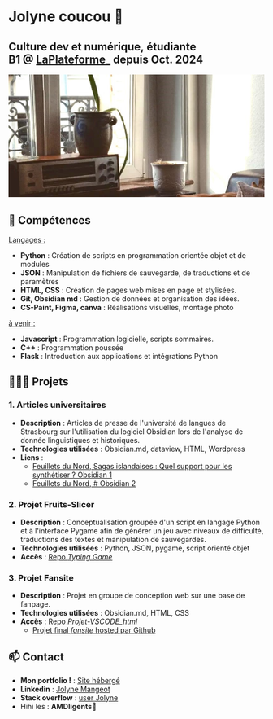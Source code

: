 # Jolyne coucou 🐍
Culture dev et numérique, étudiante B1 @ [LaPlateforme_](https://laplateforme.io/) depuis Oct. 2024
---
![index_background](index_background.jpg)
## 🌱 Compétences

<u>Langages :</u>
- **Python** : Création de scripts en programmation orientée objet et de modules
- **JSON** : Manipulation de fichiers de sauvegarde, de traductions et de paramètres
- **HTML, CSS** : Création de pages web mises en page et stylisées.
- **Git, Obsidian md** : Gestion de données et organisation des idées.
- **CS-Paint, Figma, canva** : Réalisations visuelles, montage photo

<u>à venir :</u>
- **Javascript** : Programmation logicielle, scripts sommaires.
- **C++** : Programmation poussée
- **Flask** : Introduction aux applications et intégrations Python 

## 👩🏻‍🏫 Projets

### 1. Articles universitaires
- **Description** : Articles de presse de l'université de langues de Strasbourg sur l'utilisation du logiciel Obsidian lors de l'analyse de donnée linguistiques et historiques.
- **Technologies utilisées** : Obsidian.md, dataview, HTML, Wordpress
- **Liens** :
  	- [Feuillets du Nord, Sagas islandaises : Quel support pour les synthétiser ? Obsidian 1](https://nord.hypotheses.org/5097)
  	- [Feuillets du Nord, # Obsidian 2](https://nord.hypotheses.org/6575)

### 2. Projet Fruits-Slicer
- **Description** : Conceptualisation groupée d'un script en langage Python et à l'interface Pygame afin de générer un jeu avec niveaux de difficulté, traductions des textes et manipulation de sauvegardes.
- **Technologies utilisées** : Python, JSON, pygame, script orienté objet
- **Accès** : [Repo *Typing Game*](https://github.com/AdelinePat/typing-game)

### 3. Projet Fansite
- **Description** : Projet en groupe de conception web sur une base de fanpage.
- **Technologies utilisées** : Obsidian.md, HTML, CSS
- **Accès** : [Repo *Projet-VSCODE_html*](https://github.com/jolyne-mangeot/Projet_VSCODE-html)
    - [Projet final *fansite* hosted par Github](https://vladimir-gorbachev.github.io/fansite_project/index_home.html)

## 📫 Contact

- **Mon portfolio !** : [Site hébergé](https://jolyne-mangeot.github.io/portfolio/)
- **Linkedin** : [Jolyne Mangeot](https://www.linkedin.com/in/jolyne-mangeot-359387340/)
- **Stack overflow** : [user Jolyne](https://stackoverflow.com/users/28589708/jolyne)
- Hihi les : **AMDligents🧠**

